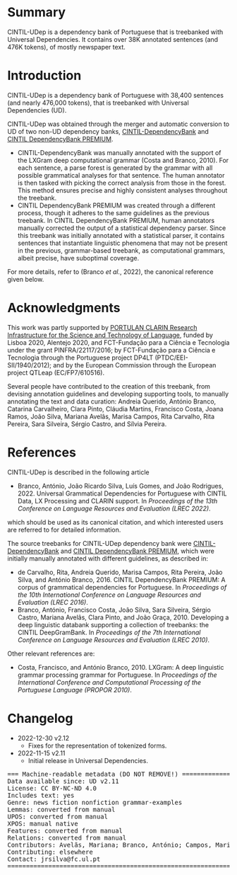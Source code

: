 # Summary

CINTIL-UDep is a dependency bank of Portuguese that is treebanked with Universal Dependencies.
It contains over 38K annotated sentences (and 476K tokens), of mostly newspaper text.


# Introduction

CINTIL-UDep is a dependency bank of Portuguese with 38,400 sentences (and nearly 476,000 tokens), that is treebanked with Universal Dependencies (UD).

CINTIL-UDep was obtained through the merger and automatic conversion to UD of two non-UD dependency banks, [CINTIL-DependencyBank](https://hdl.handle.net/21.11129/0000-000B-D31C-8) and [CINTIL DependencyBank PREMIUM](https://hdl.handle.net/21.11129/0000-000B-D378-0).

* CINTIL-DependencyBank was manually annotated with the support of the LXGram deep computational grammar (Costa and Branco, 2010). For each sentence, a parse forest is generated by the grammar with all possible grammatical analyses for that sentence. The human annotator is then tasked with picking the correct analysis from those in the forest. This method ensures precise and highly consistent analyses throughout the treebank.
* CINTIL DependencyBank PREMIUM was created through a different process, though it adheres to the same guidelines as the previous treebank. In CINTIL DependencyBank PREMIUM, human annotators manually corrected the output of a statistical dependency parser. Since this treebank was initially annotated with a statistical parser, it contains sentences that instantiate linguistic phenomena that may not be present in the previous, grammar-based treebank, as computational grammars, albeit precise, have suboptimal coverage.

For more details, refer to (Branco _et al._, 2022), the canonical reference given below.

# Acknowledgments

This work was partly supported by [PORTULAN CLARIN Research Infrastructure for the Science and Technology of Language](https://portulanclarin.net), funded by Lisboa 2020, Alentejo 2020, and FCT-Fundação para a Ciência e Tecnologia under the grant PINFRA/22117/2016; by FCT-Fundação para a Ciência e Tecnologia through the Portuguese project DP4LT (PTDC/EEI-SII/1940/2012); and by the European Commission through the European project QTLeap (EC/FP7/610516).

Several people have contributed to the creation of this treebank, from devising annotation guidelines and developing supporting tools, to manually annotating the text and data curation: Andreia Querido, António Branco, Catarina Carvalheiro, Clara Pinto, Cláudia Martins, Francisco Costa, Joana Ramos, João Silva, Mariana Avelãs, Marisa Campos, Rita Carvalho, Rita Pereira, Sara Silveira, Sérgio Castro, and Sílvia Pereira.

# References

CINTIL-UDep is described in the following article

* Branco, António, João Ricardo Silva, Luís Gomes, and João Rodrigues, 2022. Universal Grammatical Dependencies for Portuguese with CINTIL Data, LX Processing and CLARIN support. In _Proceedings of the 13th Conference on Language Resources and Evaluation (LREC 2022)_.

which should be used as its canonical citation, and which interested users are referred to for detailed information.

The source treebanks for CINTIL-UDep dependency bank were [CINTIL-DependencyBank](https://hdl.handle.net/21.11129/0000-000B-D31C-8) and [CINTIL DependencyBank PREMIUM](https://hdl.handle.net/21.11129/0000-000B-D378-0), which were initially manually annotated with different guidelines, as described in:

* de Carvalho, Rita, Andreia Querido, Marisa Campos, Rita Pereira, João Silva, and António Branco, 2016. CINTIL DependencyBank PREMIUM: A corpus of grammatical dependencies for Portuguese. In _Proceedings of the 10th International Conference on Language Resources and Evaluation (LREC 2016)_.
* Branco, António, Francisco Costa, João Silva, Sara Silveira, Sérgio Castro, Mariana Avelãs, Clara Pinto, and João Graça, 2010. Developing a deep linguistic databank supporting a collection of treebanks: the CINTIL DeepGramBank. In _Proceedings of the 7th International Conference on Language Resources and Evaluation (LREC 2010)_.

Other relevant references are:

* Costa, Francisco, and António Branco, 2010. LXGram: A deep linguistic grammar processing grammar for Portuguese. In _Proceedings of the International Conference and Computational Processing of the Portuguese Language (PROPOR 2010)_.

# Changelog

* 2022-12-30 v2.12
  * Fixes for the representation of tokenized forms.
* 2022-11-15 v2.11
  * Initial release in Universal Dependencies.


<pre>
=== Machine-readable metadata (DO NOT REMOVE!) ================================
Data available since: UD v2.11
License: CC BY-NC-ND 4.0
Includes text: yes
Genre: news fiction nonfiction grammar-examples
Lemmas: converted from manual
UPOS: converted from manual
XPOS: manual native
Features: converted from manual
Relations: converted from manual
Contributors: Avelãs, Mariana; Branco, António; Campos, Marisa; Carvalheiro, Catarina; Carvalho, Rita; Castro, Sérgio; Costa, Francisco; Martins, Cláudia; Pereira, Rita; Pereira, Sílvia; Pinto, Clara; Querido, Andreia; Ramos, Joana; Silva, João; Silveira, Sara
Contributing: elsewhere
Contact: jrsilva@fc.ul.pt
===============================================================================
</pre>
